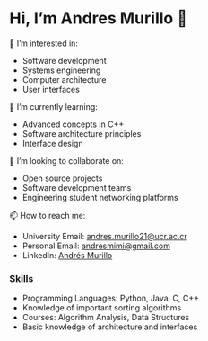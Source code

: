 # Hi, I’m Andres Murillo 👋

👀 I’m interested in:
- Software development
- Systems engineering
- Computer architecture
- User interfaces

🌱 I’m currently learning:
- Advanced concepts in C++
- Software architecture principles
- Interface design

🌱 I’m looking to collaborate on:
- Open source projects
- Software development teams
- Engineering student networking platforms

📫 How to reach me:
- University Email: [andres.murillo21@ucr.ac.cr](mailto:andres.murillo21@ucr.ac.cr)
- Personal Email: [andresmimi@gmail.com](mailto:andresmimi@gmail.com)
- LinkedIn: [Andrés Murillo](https://www.linkedin.com/in/andrés-murillo-a589a093/)

### Skills
- Programming Languages: Python, Java, C, C++
- Knowledge of important sorting algorithms
- Courses: Algorithm Analysis, Data Structures
- Basic knowledge of architecture and interfaces
